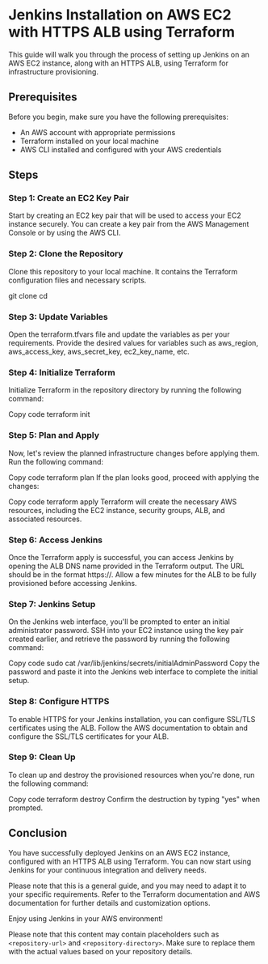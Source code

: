 # Jenkins Installation on AWS EC2 with HTTPS ALB using Terraform

This guide will walk you through the process of setting up Jenkins on an AWS EC2 instance, along with an HTTPS ALB, using Terraform for infrastructure provisioning.

## Prerequisites

Before you begin, make sure you have the following prerequisites:

- An AWS account with appropriate permissions
- Terraform installed on your local machine
- AWS CLI installed and configured with your AWS credentials

## Steps

### Step 1: Create an EC2 Key Pair

Start by creating an EC2 key pair that will be used to access your EC2 instance securely. You can create a key pair from the AWS Management Console or by using the AWS CLI.

### Step 2: Clone the Repository

Clone this repository to your local machine. It contains the Terraform configuration files and necessary scripts.

git clone <repository-url>
cd <repository-directory>

### Step 3: Update Variables
Open the terraform.tfvars file and update the variables as per your requirements. Provide the desired values for variables such as aws_region, aws_access_key, aws_secret_key, ec2_key_name, etc.

### Step 4: Initialize Terraform
Initialize Terraform in the repository directory by running the following command:

Copy code
terraform init

### Step 5: Plan and Apply
Now, let's review the planned infrastructure changes before applying them. Run the following command:

Copy code
terraform plan
If the plan looks good, proceed with applying the changes:

Copy code
terraform apply
Terraform will create the necessary AWS resources, including the EC2 instance, security groups, ALB, and associated resources.

### Step 6: Access Jenkins
Once the Terraform apply is successful, you can access Jenkins by opening the ALB DNS name provided in the Terraform output. The URL should be in the format https://<alb-dns-name>. Allow a few minutes for the ALB to be fully provisioned before accessing Jenkins.

### Step 7: Jenkins Setup
On the Jenkins web interface, you'll be prompted to enter an initial administrator password. SSH into your EC2 instance using the key pair created earlier, and retrieve the password by running the following command:

Copy code
sudo cat /var/lib/jenkins/secrets/initialAdminPassword
Copy the password and paste it into the Jenkins web interface to complete the initial setup.

### Step 8: Configure HTTPS
To enable HTTPS for your Jenkins installation, you can configure SSL/TLS certificates using the ALB. Follow the AWS documentation to obtain and configure the SSL/TLS certificates for your ALB.

### Step 9: Clean Up
To clean up and destroy the provisioned resources when you're done, run the following command:

Copy code
terraform destroy
Confirm the destruction by typing "yes" when prompted.

## Conclusion
You have successfully deployed Jenkins on an AWS EC2 instance, configured with an HTTPS ALB using Terraform. You can now start using Jenkins for your continuous integration and delivery needs.

Please note that this is a general guide, and you may need to adapt it to your specific requirements. Refer to the Terraform documentation and AWS documentation for further details and customization options.

Enjoy using Jenkins in your AWS environment!

Please note that this content may contain placeholders such as `<repository-url>` and `<repository-directory>`. Make sure to replace them with the actual values based on your repository details.